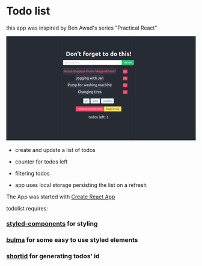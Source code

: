 # Todo list

this app was inspired by Ben Awad's series "Practical React"

![screen of an app](https://github.com/stasdudzik/todo-with-bulma/blob/master/public/view.png)

- create and update a list of todos

- counter for todos left

- filtering todos

- app uses local storage persisting the list on a refresh

The App was started with [Create React App](https://github.com/facebook/create-react-app)

todolist requires:

### [styled-components](https://github.com/styled-components/styled-components) for styling

### [bulma](https://bulma.io/) for some easy to use styled elements

### [shortid](https://github.com/dylang/shortid#readme) for generating todos' id
